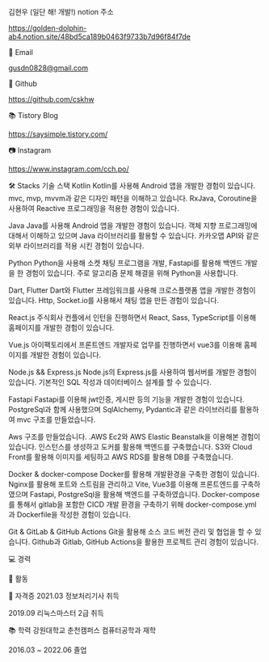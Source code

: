 김현우 (일단 해! 개발!)
notion 주소

https://golden-dolphin-ab4.notion.site/48bd5ca189b0463f9733b7d96f84f7de

📧 Email

gusdn0828@gmail.com

🐶 Github

https://github.com/cskhw

📚 Tistory Blog

https://saysimple.tistory.com/

📷 Instagram

https://www.instagram.com/cch.po/

🛠️ Stacks 기술 스택
Kotlin
Kotlin를 사용해 Android 앱을 개발한 경험이 있습니다. mvc, mvp, mvvm과 같은 디자인 패턴을 이해하고 있습니다. RxJava, Coroutine을 사용하여 Reactive 프로그래밍을 적용한 경험이 있습니다.

Java
Java를 사용해 Android 앱을 개발한 경험이 있습니다. 객체 지향 프로그래밍에 대해서 이해하고 있으며 Java 라이브러리를 활용할 수 있습니다. 카카오맵 API와 같은 외부 라이브러리를 적용 시킨 경험이 있습니다.

Python
Python을 사용해 소켓 채팅 프로그램을 개발, Fastapi를 활용해 백엔드 개발을 한 경험이 있습니다. 주로 알고리즘 문제 해결을 위해 Python을 사용합니다.

Dart, Flutter
Dart와 Flutter 프레임워크를 사용해 크로스플랫폼 앱을 개발한 경험이 있습니다. Http, Socket.io를 사용해서 채팅 앱을 만든 경험이 있습니다.

React.js
주식회사 컨플에서 인턴을 진행하면서 React, Sass, TypeScript를 이용해 홈페이지를 개발한 경험이 있습니다.

Vue.js
아이팩토리에서 프론트엔드 개발자로 업무를 진행하면서 vue3를 이용해 홈페이지를 개발한 경험이 있습니다.

Node.js && Express.js
Node.js의 Express.js를 사용하여 웹서버를 개발한 경험이 있습니다. 기본적인 SQL 작성과 데이터베이스 설계를 할 수 있습니다.

Fastapi
Fastapi를 이용해 jwt인증, 게시판 등의 기능을 개발한 경험이 있습니다. PostgreSql과 함께 사용했으며 SqlAlchemy, Pydantic과 같은 라이브러리를 활용하여 mvc 구조를 만들었습니다.

Aws
구조를 만들었습니다. .AWS Ec2와 AWS Elastic Beanstalk을 이용해본 경험이 있습니다. 인스턴스를 생성하고 도커를 활용해 백엔드를 구축했습니다. S3와 Cloud Front를 활용해 이미지를 세팅하고 AWS RDS를 활용해 DB를 구축했습니다.

Docker & docker-compose
Docker를 활용해 개발환경을 구축한 경험이 있습니다. Nginx를 활용해 포트와 스트림을 관리하고 Vite, Vue3를 이용해 프론트엔드를 구축하였으며 Fastapi, PostgreSql을 활용해 백엔드를 구축하였습니다. Docker-compose를 통해서 gitlab을 포함한 CICD 개발 환경을 구축하기 위해 docker-compose.yml과 Dockerfile을 작성한 경험이 있습니다.

Git & GitLab & GitHub Actions
Git을 활용해 소스 코드 버전 관리 및 협업을 할 수 있습니다. Github과 Gitlab, GitHub Actions을 활용한 프로젝트 관리 경험이 있습니다.

💻 경력

🧳 활동

📗 자격증
2021.03 정보처리기사 취득

2019.09 리눅스마스터 2급 취득

📚 학력
강원대학교 춘천캠퍼스 컴퓨터공학과 재학

2016.03 ~ 2022.06 졸업